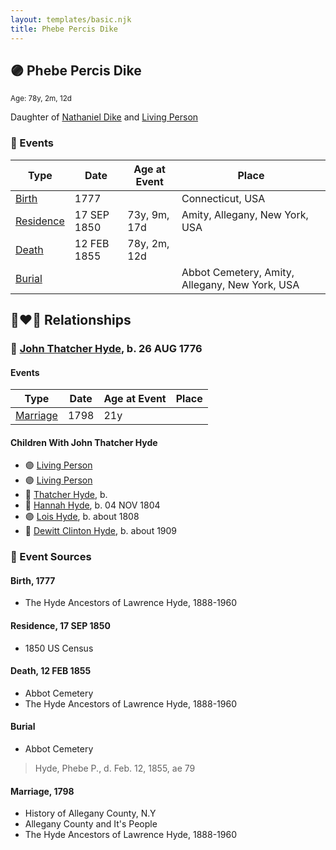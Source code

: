 ```yaml
---
layout: templates/basic.njk
title: Phebe Percis Dike
---
```

## 🟣 Phebe Percis Dike
<small>Age: 78y, 2m, 12d</small>

Daughter of [Nathaniel Dike](/people/3/36914917) and [Living Person](/people/6/66432130)

### 📆 Events

Type | Date | Age at Event | Place
------ | ------ | ------ | ------
[Birth](#event-event-3) | 1777 |  | Connecticut, USA
[Residence](#event-event-0) | 17 SEP 1850 | 73y, 9m, 17d | Amity, Allegany, New York, USA
[Death](#event-event-5) | 12 FEB 1855 | 78y, 2m, 12d |
[Burial](#event-event-6) |  |  | Abbot Cemetery, Amity, Allegany, New York, USA

## 👩‍❤️‍👨 Relationships

### 🔵 [John Thatcher Hyde](/people/3/3310224), b. 26 AUG 1776

#### Events

Type | Date | Age at Event | Place
------ | ------ | ------ | ------
[Marriage](#event-family-0-event-0) | 1798 | 21y |
#### Children With John Thatcher Hyde
* 🟣 [Living Person](/people/4/44848664)
* 🟣 [Living Person](/people/4/47693044)
* 🔵 [Thatcher Hyde](/people/3/39742544), b.
* 🔵 [Hannah Hyde](/people/2/2490748), b. 04 NOV 1804
* 🟣 [Lois Hyde](/people/8/83724316), b. about 1808
* 🔵 [Dewitt Clinton Hyde](/people/4/47530864), b. about 1909
### 📰 Event Sources

#### <a id="event-event-3"></a> Birth, 1777
* The Hyde Ancestors of Lawrence Hyde, 1888-1960

#### <a id="event-event-0"></a> Residence, 17 SEP 1850
* 1850 US Census

#### <a id="event-event-5"></a> Death, 12 FEB 1855
* Abbot Cemetery
* The Hyde Ancestors of Lawrence Hyde, 1888-1960

#### <a id="event-event-6"></a> Burial
* Abbot Cemetery
>   
  > Hyde, Phebe P., d. Feb. 12, 1855, ae 79
#### <a id="event-family-0-event-0"></a> Marriage, 1798
* History of Allegany County, N.Y
* Allegany County and It's People
* The Hyde Ancestors of Lawrence Hyde, 1888-1960
